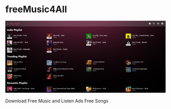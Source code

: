# freeMusic4All 

![freeMusic4All_screenshot](src/assets/images/freeMusic4All_screenshot.png)


Download Free Music and Listen Ads Free Songs
